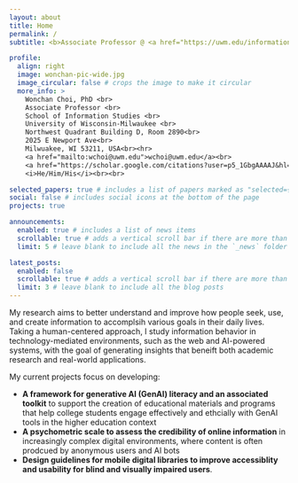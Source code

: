 ```yaml
---
layout: about
title: Home
permalink: /
subtitle: <b>Associate Professor @ <a href="https://uwm.edu/informationstudies/">UWM iSchool</a></b>

profile:
  align: right
  image: wonchan-pic-wide.jpg
  image_circular: false # crops the image to make it circular
  more_info: >
    Wonchan Choi, PhD <br>
    Associate Professor <br>
    School of Information Studies <br>
    University of Wisconsin-Milwaukee <br>
    Northwest Quadrant Building D, Room 2890<br>
    2025 E Newport Ave<br>
    Milwuakee, WI 53211, USA<br><hr>
    <a href="mailto:wchoi@uwm.edu">wchoi@uwm.edu</a><br>
    <a href="https://scholar.google.com/citations?user=p5_1GbgAAAAJ&hl=en">Google Scholar</a> | <a href="https://orcid.org/0000-0001-6301-4969">ORCiD</a> <br>
    <i>He/Him/His</i><br><br>

selected_papers: true # includes a list of papers marked as "selected={true}"
social: false # includes social icons at the bottom of the page
projects: true

announcements:
  enabled: true # includes a list of news items
  scrollable: true # adds a vertical scroll bar if there are more than 3 news items
  limit: 5 # leave blank to include all the news in the `_news` folder

latest_posts:
  enabled: false
  scrollable: true # adds a vertical scroll bar if there are more than 3 new posts items
  limit: 3 # leave blank to include all the blog posts
---
```


 
My research aims to better understand and improve how people seek, use, and create information to accomplsih various goals in their daily lives. Taking a human-centered approach, I study information behavior in technology-mediated environments, such as the web and AI-powered systems, with the goal of generating insights that beneift both academic research and real-world applications. 

My current projects focus on developing: 

- **A framework for generative AI (GenAI) literacy  and an associated toolkit** to support the creation of educational materials and programs that help college students engage effectively and ethcially with GenAI tools in the higher education context
- **A psychometric scale to assess the credibility of online information** in increasingly complex digital environments, where content is often prodcued by anonymous users and AI bots
- **Design guidelines for mobile digital libraries to improve accessiblity and usability for blind and visually impaired users**.

